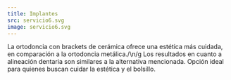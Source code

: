 ```yaml
---
title: Implantes
src: servicio6.svg
image: servicio6.svg
--- 
```

La ortodoncia con brackets de cerámica ofrece una estética más cuidada, en comparación a la ortodoncia metálica./\n/g
Los resultados en cuanto a alineación dentaria son similares a la alternativa mencionada. Opción ideal para quienes buscan cuidar la estética y el bolsillo.